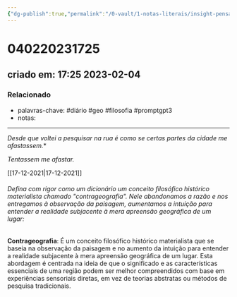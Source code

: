 ```yaml
---
{"dg-publish":true,"permalink":"/0-vault/1-notas-literais/insight-pensamento-e-meditacao/contrageografia/","tags":["diário","geo","filosofia","promptgpt3"],"dgHomeLink":true,"dgShowLocalGraph":true,"dgShowFileTree":true,"dgEnableSearch":true}
---
```


# 040220231725
## criado em: 17:25 2023-02-04

### Relacionado
- palavras-chave: #diário #geo #filosofia #promptgpt3 
- notas: 
---
*Desde que voltei a pesquisar na rua é como se certas partes da cidade me afastassem.**

*Tentassem me afastar.*

[[17-12-2021\|17-12-2021]]

###### Defina com rigor como um dicionário um conceito filosófico histórico materialista chamado "contrageografia". Nele abandonamos a razão e nos entregamos à observação da paisagem, aumentamos a intuição para entender a realidade subjacente à mera apreensão geográfica de um lugar:

**Contrageografia**: É um conceito filosófico histórico materialista que se baseia na observação da paisagem e no aumento da intuição para entender a realidade subjacente à mera apreensão geográfica de um lugar. Esta abordagem é centrada na ideia de que o significado e as características essenciais de uma região podem ser melhor compreendidos com base em experiências sensoriais diretas, em vez de teorias abstratas ou métodos de pesquisa tradicionais.